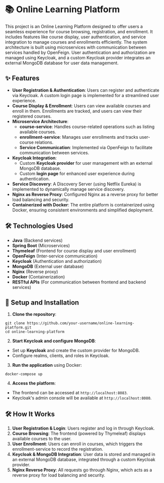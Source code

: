 # 📚 Online Learning Platform

This project is an Online Learning Platform designed to offer users a seamless experience for course browsing, registration, and enrollment. It includes features like course display, user authentication, and service integration to manage courses and enrollments efficiently. The system architecture is built using microservices with communication between services handled by OpenFeign. User authentication and authorization are managed using Keycloak, and a custom Keycloak provider integrates an external MongoDB database for user data management.

## ✨ Features
- **User Registration & Authentication**: Users can register and authenticate via Keycloak. A custom login page is implemented for a streamlined user experience.
- **Course Display & Enrollment**: Users can view available courses and enroll in them. Enrollments are tracked, and users can view their registered courses.
- **Microservice Architecture**:
  - **course-service**: Handles course-related operations such as listing available courses.
  - **enrollment-service**: Manages user enrollments and tracks user-course relations.
  - **Service Communication**: Implemented via OpenFeign to facilitate communication between services.
- **Keycloak Integration**:
  - Custom **Keycloak provider** for user management with an external MongoDB database.
  - Custom **login page** for enhanced user experience during authentication.
- **Service Discovery**: A Discovery Server (using Netflix Eureka) is implemented to dynamically manage service discovery.
- **Nginx as Reverse Proxy**: Configured Nginx as a reverse proxy for better load balancing and security.
- **Containerized with Docker**: The entire platform is containerized using Docker, ensuring consistent environments and simplified deployment.

## 🛠️ Technologies Used
- **Java** (Backend services)
- **Spring Boot** (Microservices)
- **Thymeleaf** (Frontend for course display and user enrollment)
- **OpenFeign** (Inter-service communication)
- **Keycloak** (Authentication and authorization)
- **MongoDB** (External user database)
- **Nginx** (Reverse proxy)
- **Docker** (Containerization)
- **RESTful APIs** (For communication between frontend and backend services)

## 🚀 Setup and Installation
1. **Clone the repository**:
```
git clone https://github.com/your-username/online-learning-platform.git
cd online-learning-platform
```
2. **Start Keycloak and configure MongoDB**:
- Set up **Keycloak** and create the custom provider for MongoDB.
- Configure realms, clients, and roles in Keycloak.
3. **Run the application** using Docker:
```
docker-compose up
```
4. **Access the platform**:
- The frontend can be accessed at ```http://localhost:8083```.
- Keycloak's admin console will be available at ```http://localhost:8080```.

## 🛠️ How It Works
1. **User Registration & Login**: Users register and log in through Keycloak.
2. **Course Browsing**: The frontend (powered by Thymeleaf) displays available courses to the user.
3. **User Enrollment**: Users can enroll in courses, which triggers the enrollment-service to record the registration.
4. **Keycloak & MongoDB Integration**: User data is stored and managed in an external MongoDB database, integrated through a custom Keycloak provider.
5. **Nginx Reverse Proxy**: All requests go through Nginx, which acts as a reverse proxy for load balancing and security.
